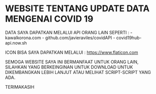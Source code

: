 # WEBSITE TENTANG UPDATE DATA MENGENAI COVID 19 

DATA SAYA DAPATKAN MELALUI API ORANG LAIN SEPERTI :
    - kawalkorona.com
    - github.com/javieraviles/covidAPI
    - covid19hub-api.now.sh
    
ICON BISA SAYA DAPATKAN MELALUI : https://www.flaticon.com

SEMOGA WEBSITE SAYA INI BERMANFAAT UNTUK ORANG LAIN, SILAHKAN YANG BERKEINGINAN UNTUK DOWNLOAD UNTUK DIKEMBANGKAN LEBIH LANJUT ATAU MELIHAT SCRIPT-SCRIPT YANG ADA.

TERIMAKASIH
